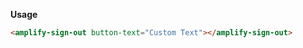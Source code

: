 <amplify-sign-out button-text="Custom Text"></amplify-sign-out>

**Usage**

```html
<amplify-sign-out button-text="Custom Text"></amplify-sign-out>
```

<ui-component-props tag="amplify-sign-out" prop-type="attr" use-table-headers></ui-component-props>

<ui-component-props tag="amplify-sign-out" prop-type="slots" use-table-headers></ui-component-props>

<ui-component-props tag="amplify-sign-out" prop-type="css" use-table-headers></ui-component-props>
